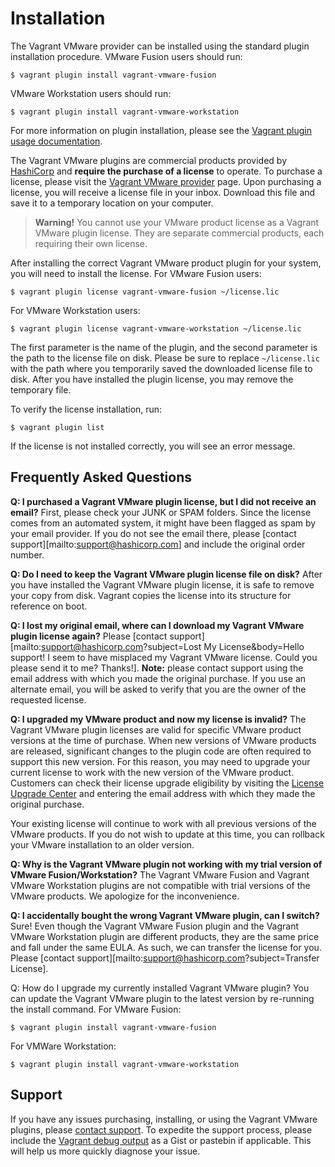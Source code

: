 
# Installation

The Vagrant VMware provider can be installed using the standard plugin installation procedure. VMware Fusion users should run:
```
$ vagrant plugin install vagrant-vmware-fusion
```
VMware Workstation users should run:
```
$ vagrant plugin install vagrant-vmware-workstation
```
For more information on plugin installation, please see the [Vagrant plugin usage documentation][usage].

The Vagrant VMware plugins are commercial products provided by [HashiCorp][hashicorp] and **require the purchase of a license** to operate. To purchase a license, please visit the [Vagrant VMware provider][vmware] page. Upon purchasing a license, you will receive a license file in your inbox. Download this file and save it to a temporary location on your computer.
> **Warning!** You cannot use your VMware product license as a Vagrant VMware plugin license. They are separate commercial products, each requiring their own license.

After installing the correct Vagrant VMware product plugin for your system, you will need to install the license. For VMware Fusion users:
```
$ vagrant plugin license vagrant-vmware-fusion ~/license.lic
```
For VMware Workstation users:
```
$ vagrant plugin license vagrant-vmware-workstation ~/license.lic
```
The first parameter is the name of the plugin, and the second parameter is the path to the license file on disk. Please be sure to replace `~/license.lic` with the path where you temporarily saved the downloaded license file to disk. After you have installed the plugin license, you may remove the temporary file.

To verify the license installation, run:
```
$ vagrant plugin list
```
If the license is not installed correctly, you will see an error message.

## Frequently Asked Questions

**Q: I purchased a Vagrant VMware plugin license, but I did not receive an email?**
First, please check your JUNK or SPAM folders. Since the license comes from an automated system, it might have been flagged as spam by your email provider. If you do not see the email there, please [contact support][mailto:support@hashicorp.com] and include the original order number.

**Q: Do I need to keep the Vagrant VMware plugin license file on disk?**
After you have installed the Vagrant VMware plugin license, it is safe to remove your copy from disk. Vagrant copies the license into its structure for reference on boot.

**Q: I lost my original email, where can I download my Vagrant VMware plugin license again?**
Please [contact support][mailto:support@hashicorp.com?subject=Lost My License&body=Hello support! I seem to have misplaced my Vagrant VMware license. Could you please send it to me? Thanks!]. **Note:** please contact support using the email address with which you made the original purchase. If you use an alternate email, you will be asked to verify that you are the owner of the requested license.

**Q: I upgraded my VMware product and now my license is invalid?**
The Vagrant VMware plugin licenses are valid for specific VMware product versions at the time of purchase. When new versions of VMware products are released, significant changes to the plugin code are often required to support this new version. For this reason, you may need to upgrade your current license to work with the new version of the VMware product. Customers can check their license upgrade eligibility by visiting the [License Upgrade Center][vmware2015] and entering the email address with which they made the original purchase.

Your existing license will continue to work with all previous versions of the VMware products. If you do not wish to update at this time, you can rollback your VMware installation to an older version.

**Q: Why is the Vagrant VMware plugin not working with my trial version of VMware Fusion/Workstation?**
The Vagrant VMware Fusion and Vagrant VMware Workstation plugins are not compatible with trial versions of the VMware products. We apologize for the inconvenience.

**Q: I accidentally bought the wrong Vagrant VMware plugin, can I switch?**
Sure! Even though the Vagrant VMware Fusion plugin and the Vagrant VMware Workstation plugin are different products, they are the same price and fall under the same EULA. As such, we can transfer the license for you. Please [contact support][mailto:support@hashicorp.com?subject=Transfer License].

Q: How do I upgrade my currently installed Vagrant VMware plugin?
You can update the Vagrant VMware plugin to the latest version by re-running the install command. For VMware Fusion:
```
$ vagrant plugin install vagrant-vmware-fusion
```
For VMWare Workstation:
```
$ vagrant plugin install vagrant-vmware-workstation
```

## Support

If you have any issues purchasing, installing, or using the Vagrant VMware plugins, please [contact support][support]. To expedite the support process, please include the [Vagrant debug output][debugging] as a Gist or pastebin if applicable. This will help us more quickly diagnose your issue.

[usage]: https://docs.vagrantup.com/v2/plugins/usage.html
[hashicorp]: https://www.hashicorp.com/
[vmware]: http://www.vagrantup.com/vmware#buy-now
[vmware2015]: http://license.hashicorp.com/upgrade/vmware2015
[support]: http://www.vagrantup.com/support.html
[debugging]: https://docs.vagrantup.com/v2/other/debugging.html